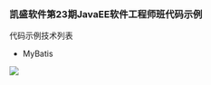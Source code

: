 ### 凯盛软件第23期JavaEE软件工程师班代码示例

代码示例技术列表
+ MyBatis

![](http://wx1.sinaimg.cn/mw690/62772de6ly1fh7nzumpi6j20s00l0q5b.jpg)